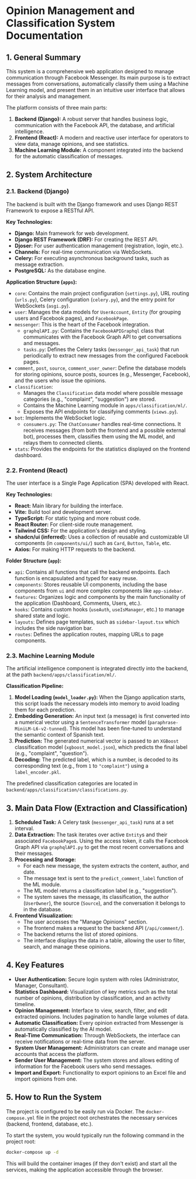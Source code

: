 # **Opinion Management and Classification System Documentation**

## 1. General Summary

This system is a comprehensive web application designed to manage communication through Facebook Messenger. Its main purpose is to extract messages from conversations, automatically classify them using a Machine Learning model, and present them in an intuitive user interface that allows for their analysis and management.

The platform consists of three main parts:

1.  **Backend (Django):** A robust server that handles business logic, communication with the Facebook API, the database, and artificial intelligence.
2.  **Frontend (React):** A modern and reactive user interface for operators to view data, manage opinions, and see statistics.
3.  **Machine Learning Module:** A component integrated into the backend for the automatic classification of messages.

## 2. System Architecture

### 2.1. Backend (Django)

The backend is built with the Django framework and uses Django REST Framework to expose a RESTful API.

**Key Technologies:**

*   **Django:** Main framework for web development.
*   **Django REST Framework (DRF):** For creating the REST API.
*   **Djoser:** For user authentication management (registration, login, etc.).
*   **Channels:** For real-time communication via WebSockets.
*   **Celery:** For executing asynchronous background tasks, such as message extraction.
*   **PostgreSQL:** As the database engine.

**Application Structure (`apps`):**

*   `core`: Contains the main project configuration (`settings.py`), URL routing (`urls.py`), Celery configuration (`celery.py`), and the entry point for WebSockets (`asgi.py`).
*   `user`: Manages the data models for `UserAccount`, `Entity` (for grouping users and Facebook pages), and `FacebookPage`.
*   `messenger`: This is the heart of the Facebook integration.
    *   `graphqlAPI.py`: Contains the `FacebookAPIGraphql` class that communicates with the Facebook Graph API to get conversations and messages.
    *   `tasks.py`: Defines the Celery tasks (`messenger_api_task`) that run periodically to extract new messages from the configured Facebook pages.
*   `comment`, `post`, `source`, `comment_user_owner`: Define the database models for storing opinions, source posts, sources (e.g., Messenger, Facebook), and the users who issue the opinions.
*   `classification`:
    *   Manages the `Classification` data model where possible message categories (e.g., "complaint", "suggestion") are stored.
    *   Contains the Machine Learning module in `apps/classification/ml/`.
    *   Exposes the API endpoints for classifying comments (`views.py`).
*   `bot`: Implements the WebSocket logic.
    *   `consumers.py`: The `ChatConsumer` handles real-time connections. It receives messages (from both the frontend and a possible external bot), processes them, classifies them using the ML model, and relays them to connected clients.
*   `stats`: Provides the endpoints for the statistics displayed on the frontend dashboard.

### 2.2. Frontend (React)

The user interface is a Single Page Application (SPA) developed with React.

**Key Technologies:**

*   **React:** Main library for building the interface.
*   **Vite:** Build tool and development server.
*   **TypeScript:** For static typing and more robust code.
*   **React Router:** For client-side route management.
*   **Tailwind CSS:** For the application's design and styling.
*   **shadcn/ui (inferred):** Uses a collection of reusable and customizable UI components (in `components/ui/`) such as `Card`, `Button`, `Table`, etc.
*   **Axios:** For making HTTP requests to the backend.

**Folder Structure (`app`):**

*   `api`: Contains all functions that call the backend endpoints. Each function is encapsulated and typed for easy reuse.
*   `components`: Stores reusable UI components, including the base components from `ui` and more complex components like `app-sidebar`.
*   `features`: Organizes logic and components by the main functionality of the application (Dashboard, Comments, Users, etc.).
*   `hooks`: Contains custom hooks (`useAuth`, `useIsManager`, etc.) to manage shared state and logic.
*   `layouts`: Defines page templates, such as `sidebar-layout.tsx` which includes the side navigation bar.
*   `routes`: Defines the application routes, mapping URLs to page components.

### 2.3. Machine Learning Module

The artificial intelligence component is integrated directly into the backend, at the path `backend/apps/classification/ml/`.

**Classification Pipeline:**

1.  **Model Loading (`model_loader.py`):** When the Django application starts, this script loads the necessary models into memory to avoid loading them for each prediction.
2.  **Embedding Generation:** An input text (a message) is first converted into a numerical vector using a `SentenceTransformer` model (`paraphrase-MiniLM-L6-v2-tunned`). This model has been fine-tuned to understand the semantic context of Spanish text.
3.  **Prediction:** The generated numerical vector is passed to an `XGBoost` classification model (`xgboost_model.json`), which predicts the final label (e.g., "complaint", "question").
4.  **Decoding:** The predicted label, which is a number, is decoded to its corresponding text (e.g., from `1` to `"complaint"`) using a `label_encoder.pkl`.

The predefined classification categories are located in `backend/apps/classification/classifications.py`.

## 3. Main Data Flow (Extraction and Classification)

1.  **Scheduled Task:** A Celery task (`messenger_api_task`) runs at a set interval.
2.  **Data Extraction:** The task iterates over active `Entity`s and their associated `FacebookPage`s. Using the access token, it calls the Facebook Graph API via `graphqlAPI.py` to get the most recent conversations and their messages.
3.  **Processing and Storage:**
    *   For each new message, the system extracts the content, author, and date.
    *   The message text is sent to the `predict_comment_label` function of the ML module.
    *   The ML model returns a classification label (e.g., "suggestion").
    *   The system saves the message, its classification, the author (`UserOwner`), the source (`Source`), and the conversation it belongs to in the database.
4.  **Frontend Visualization:**
    *   The user accesses the "Manage Opinions" section.
    *   The frontend makes a request to the backend API (`/api/comment/`).
    *   The backend returns the list of stored opinions.
    *   The interface displays the data in a table, allowing the user to filter, search, and manage these opinions.

## 4. Key Features

*   **User Authentication:** Secure login system with roles (Administrator, Manager, Consultant).
*   **Statistics Dashboard:** Visualization of key metrics such as the total number of opinions, distribution by classification, and an activity timeline.
*   **Opinion Management:** Interface to view, search, filter, and edit extracted opinions. Includes pagination to handle large volumes of data.
*   **Automatic Classification:** Every opinion extracted from Messenger is automatically classified by the AI model.
*   **Real-Time Communication:** Through WebSockets, the interface can receive notifications or real-time data from the server.
*   **System User Management:** Administrators can create and manage user accounts that access the platform.
*   **Sender User Management:** The system stores and allows editing of information for the Facebook users who send messages.
*   **Import and Export:** Functionality to export opinions to an Excel file and import opinions from one.

## 5. How to Run the System

The project is configured to be easily run via Docker. The `docker-compose.yml` file in the project root orchestrates the necessary services (backend, frontend, database, etc.).

To start the system, you would typically run the following command in the project root:

```bash
docker-compose up -d
```

This will build the container images (if they don't exist) and start all the services, making the application accessible through the browser.
